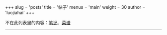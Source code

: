 +++
slug = 'posts'
title = '帖子'
menus = 'main'
weight = 30
author = 'luojiahai'
+++

不在此列表里的内容：[笔记](/zh/notes)、[菜谱](/zh/recipes)

---
